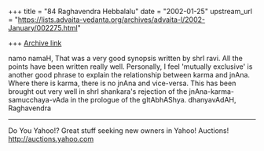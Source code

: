 +++
title = "84 Raghavendra Hebbalalu"
date = "2002-01-25"
upstream_url = "https://lists.advaita-vedanta.org/archives/advaita-l/2002-January/002275.html"

+++
[Archive link](https://lists.advaita-vedanta.org/archives/advaita-l/2002-January/002275.html)

namo namaH,
       That was a very good synopsis written by shrI
ravi. All the points have been written really well.
       Personally, I feel 'mutually exclusive' is
another good phrase to explain the relationship
between karma and jnAna. Where there is karma, there
is no jnAna and vice-versa. This has been brought out
very well in shrI shankara's rejection of the
jnAna-karma-samucchaya-vAda in the prologue of the
gItAbhAShya.
dhanyavAdAH,
Raghavendra



__________________________________________________
Do You Yahoo!?
Great stuff seeking new owners in Yahoo! Auctions!
http://auctions.yahoo.com


